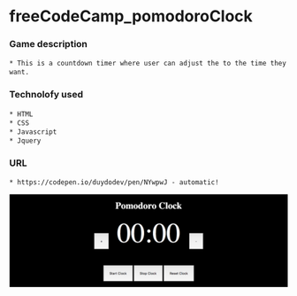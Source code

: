 # freeCodeCamp_pomodoroClock
### Game description
    * This is a countdown timer where user can adjust the to the time they want.
### Technolofy used
    * HTML
    * CSS
    * Javascript
    * Jquery
### URL
    * https://codepen.io/duydodev/pen/NYwpwJ - automatic!
![Image of Pomodoro](/pomodoro.png)